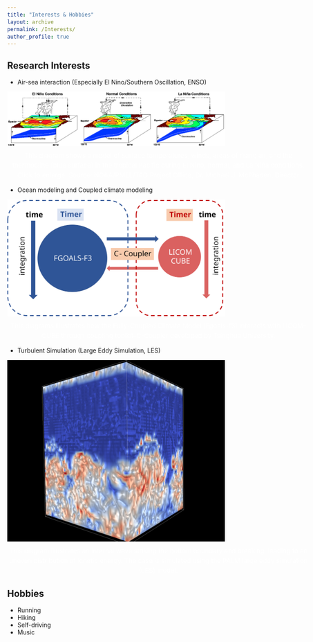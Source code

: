 ```yaml
---
title: "Interests & Hobbies"
layout: archive
permalink: /Interests/
author_profile: true
---
```


## Research Interests
- Air-sea interaction (Especially El Nino/Southern Oscillation, ENSO)
<div class="center-mask">
  <img src="../images/ENSOpng.png" alt="ENSO" width="700"/>
  <figcaption class="caption">
    This diagram shows a model of surface temperatures, winds, areas of rising air, and the thermocline (blue surface) in the tropical Pacific during El Niño, normal, and La Niña conditions. Click to enlarge. Source: NOAA/PMEL/TAO Project Office, Dr. Michael J. McPhaden, Director
  </figcaption>
</div>

<style>
.center-mask {
  text-align: center;
}
.caption {
  margin-top: 8px;
  font-size: 15px;
  color: #FFF;           /* 白色 */
  width: 700px;          /* 控制一行最多容纳的字符数 */
  line-height: 1.5;
  margin-left: auto;     /* 左右自动外边距 */
  margin-right: auto;    /* 左右自动外边距 */
  text-align: center;    /* 文字居中 */
}
</style>

- Ocean modeling and Coupled climate modeling
<div class="center-mask">
  <img src="../images/c-coupler.svg" alt="c-coupler" width="550"/>
  <figcaption class="caption">
    This diagrams illustrates how the Fully-Coupled Climate Model (Fgoals-f3) interacts with LICOM-CUBE through coupling toolkit-C-Coupler developed by Tsinghua University.
  </figcaption>
</div>

<style>
.center-mask {
  text-align: center;
}
.caption {
  margin-top: 8px;
  font-size: 15px;
  color: #FFF;           /* 白色 */
  width: 700px;          /* 控制一行最多容纳的字符数 */
  line-height: 1.5;
  margin-left: auto;     /* 左右自动外边距 */
  margin-right: auto;    /* 左右自动外边距 */
  text-align: center;    /* 文字居中 */
}
</style>

- Turbulent Simulation (Large Eddy Simulation, LES)
<div class="center-mask">
  <img src="../images/PALM_case.png" alt="PALM" width="700"/>
  <figcaption class="caption">
    This diagram illustrates an internal wave striking the bottom boundary and breaking, leading to an uneven distribution of kinetic energy. The case is simulated using the PALM large eddy simulation (LES) model.
  </figcaption>
</div>

<style>
.center-mask {
  text-align: center;
}
.caption {
  margin-top: 8px;
  font-size: 15px;
  color: #FFF;           /* 白色 */
  width: 700px;          /* 控制一行最多容纳的字符数 */
  line-height: 1.5;
  margin-left: auto;     /* 左右自动外边距 */
  margin-right: auto;    /* 左右自动外边距 */
  text-align: center;    /* 文字居中 */
}
</style>

## Hobbies
- Running
- Hiking
- Self-driving
- Music